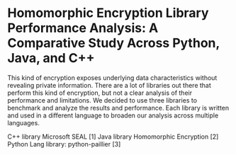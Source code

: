 # Homomorphic Encryption Library Performance Analysis: A Comparative Study Across Python, Java, and C++

This kind of encryption exposes underlying data characteristics without revealing private information. There are a lot of libraries out there that perform this kind of encryption, but not a clear analysis of their performance and limitations. We decided to use three libraries to benchmark and analyze the results and performance.
Each library is written and used in a different language to broaden our analysis across multiple languages.

C++ library Microsoft SEAL [1]
Java library Homomorphic Encryption [2] 
Python Lang library: python-paillier [3]
